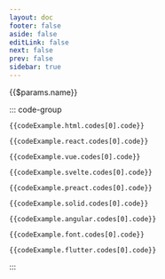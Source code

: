 ```yaml
---
layout: doc
footer: false
aside: false
editLink: false
next: false
prev: false
sidebar: true
---
```

<script setup>
import IconPreview from '../.vitepress/components/IconPreview.vue'
import IconDetailName from '../.vitepress/components/IconDetailName.vue'
import useIconCodeExamples from '../.vitepress/composables/useIconCodeExample.ts'
import { useData } from 'vitepress'

  const { params } = useData()
  const codeExample = useIconCodeExamples(params.value.name)
</script>

<IconPreview
  :name="$params.name"
  :iconNode="$params.iconNode"
  :class="$style.preview"
/>
</div><div>
<IconDetailName>
  {{$params.name}}
</IconDetailName>

::: code-group

```html-vue [HTML]
{{codeExample.html.codes[0].code}}
```

```jsx-vue [React]
{{codeExample.react.codes[0].code}}
```

```vue-vue [Vue]
{{codeExample.vue.codes[0].code}}
```

```svelte-vue [Svelte]
{{codeExample.svelte.codes[0].code}}
```

```jsx-vue [Preact]
{{codeExample.preact.codes[0].code}}
```

```jsx-vue [Solid]
{{codeExample.solid.codes[0].code}}
```

```tsx-vue [Angular]
{{codeExample.angular.codes[0].code}}
```

```html-vue [Font]
{{codeExample.font.codes[0].code}}
```

```html-vue [Flutter]
{{codeExample.flutter.codes[0].code}}
```
:::

<style module>
  .preview {
    margin-bottom: 24px;
  }
</style>

